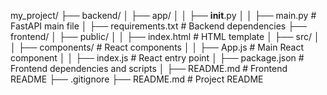 my_project/
├── backend/
│   ├── app/
│   │   ├── __init__.py
│   │   ├── main.py        # FastAPI main file
│   ├── requirements.txt   # Backend dependencies
├── frontend/
│   ├── public/
│   │   ├── index.html     # HTML template
│   ├── src/
│   │   ├── components/    # React components
│   │   ├── App.js         # Main React component
│   │   ├── index.js       # React entry point
│   ├── package.json       # Frontend dependencies and scripts
│   ├── README.md          # Frontend README
├── .gitignore
├── README.md              # Project README
